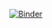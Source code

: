 [![Binder](https://mybinder.org/badge_logo.svg)](https://mybinder.org/v2/gh/davidfastovich/dDp_reconstruction/main?urlpath=rstudio)
